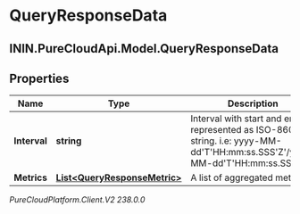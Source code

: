# QueryResponseData

## ININ.PureCloudApi.Model.QueryResponseData

## Properties

|Name | Type | Description | Notes|
|------------ | ------------- | ------------- | -------------|
| **Interval** | **string** | Interval with start and end represented as ISO-8601 string. i.e: yyyy-MM-dd&#39;T&#39;HH:mm:ss.SSS&#39;Z&#39;/yyyy-MM-dd&#39;T&#39;HH:mm:ss.SSS&#39;Z&#39; | [optional] |
| **Metrics** | [**List&lt;QueryResponseMetric&gt;**](QueryResponseMetric) | A list of aggregated metrics | [optional] |



_PureCloudPlatform.Client.V2 238.0.0_
